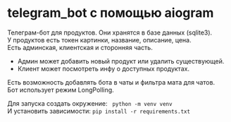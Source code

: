 # telegram_bot с помощью aiogram
Телеграм-бот для продуктов. Они хранятся в базе данных (sqlite3).  
У продуктов есть токен картинки, название, описание, цена.  
Есть админская, клиентская и сторонняя часть.  
- Админ может добавить новый продукт или удалить существующей.
- Клиент может посмотреть инфу о доступных продуктах.  

Есть возможность добавлять бота в чаты и фильтра мата для чатов.  
Бот использует режим LongPolling.

Для запуска создать окружение: ``` python -m venv venv```  
И установить зависимости: ```pip install -r requirements.txt```  
